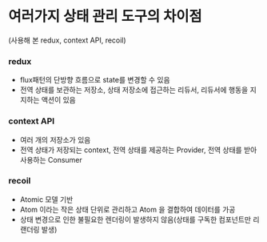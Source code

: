 # 여러가지 상태 관리 도구의 차이점
(사용해 본 redux, context API, recoil)
### redux
* flux패턴의 단방향 흐름으로 state를 변경할 수 있음
* 전역 상태를 보관하는 저장소, 상태 저장소에 접근하는 리듀서, 리듀서에 행동을 지지하는 액션이 있음
### context API
* 여러 개의 저장소가 있음
* 전역 상태가 저장되는 context, 전역 상태를 제공하는 Provider, 전역 상태를 받아 사용하는 Consumer
### recoil
* Atomic 모델 기반
* Atom 이라는 작은 상태 단위로 관리하고 Atom 을 결합하여 데이터를 가공
* 상태 변경으로 인한 불필요한 렌더링이 발생하지 않음(상태를 구독한 컴포넌트만 리랜더링 발생)
